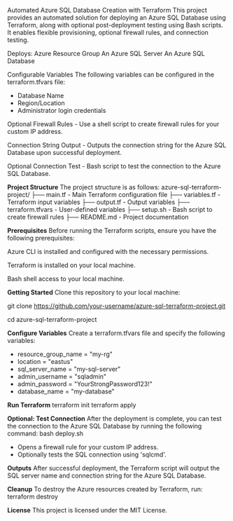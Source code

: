 Automated Azure SQL Database Creation with Terraform
This project provides an automated solution for deploying an Azure SQL Database using Terraform, along with optional post-deployment testing using Bash scripts. It enables flexible provisioning, optional firewall rules, and connection testing.

Deploys:
Azure Resource Group
An Azure SQL Server
An Azure SQL Database

Configurable Variables
The following variables can be configured in the terraform.tfvars file:
- Database Name
- Region/Location
- Administrator login credentials

Optional Firewall Rules - Use a shell script to create firewall rules for your custom IP address.

Connection String Output - Outputs  the connection string for the Azure SQL Database upon successful deployment.

Optional Connection Test - Bash script to test the connection to the Azure SQL Database.

**Project Structure**
The project structure is as follows:
azure-sql-terraform-project/
├── main.tf - Main Terraform configuration file
├── variables.tf - Terraform input variables
├── output.tf - Output variables
├── terraform.tfvars - User-defined variables
├── setup.sh - Bash script to create firewall rules
├── README.md - Project documentation

**Prerequisites**
Before running the Terraform scripts, ensure you have the following prerequisites:

Azure CLI is installed and configured with the necessary permissions.

Terraform is installed on your local machine.

Bash shell access to your local machine.

**Getting Started**
Clone this repository to your local machine:

git clone https://github.com/your-username/azure-sql-terraform-project.git

cd azure-sql-terraform-project

**Configure Variables**
Create a terraform.tfvars file and specify the following variables:
- resource_group_name = "my-rg"
- location = "eastus"
- sql_server_name = "my-sql-server"
- admin_username = "sqladmin"
- admin_password = "YourStrongPassword123!"
- database_name = "my-database"

**Run Terraform**
terraform init
terraform apply

**Optional: Test Connection**
After the deployment is complete, you can test the connection to the Azure SQL Database by running the following command:
bash deploy.sh
- Opens a firewall rule for your custom IP address.
- Optionally tests the SQL connection using 'sqlcmd'.

**Outputs**
After successful deployment, the Terraform script will output the SQL server name and connection string for the Azure SQL Database.

**Cleanup**
To destroy the Azure resources created by Terraform, run:
terraform destroy

**License**
This project is licensed under the MIT License.
